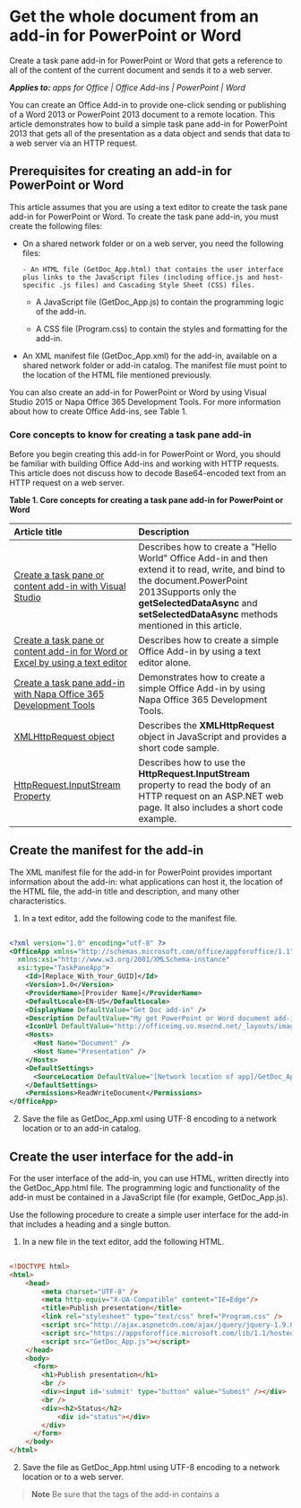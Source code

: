 
# Get the whole document from an add-in for PowerPoint or Word
Create a task pane add-in for PowerPoint or Word that gets a reference to all of the content of the current document and sends it to a web server.

 _**Applies to:** apps for Office | Office Add-ins | PowerPoint | Word_

You can create an Office Add-in to provide one-click sending or publishing of a Word 2013 or PowerPoint 2013 document to a remote location. This article demonstrates how to build a simple task pane add-in for PowerPoint 2013 that gets all of the presentation as a data object and sends that data to a web server via an HTTP request.

## Prerequisites for creating an add-in for PowerPoint or Word


This article assumes that you are using a text editor to create the task pane add-in for PowerPoint or Word. To create the task pane add-in, you must create the following files:


- On a shared network folder or on a web server, you need the following files:
    
      - An HTML file (GetDoc_App.html) that contains the user interface plus links to the JavaScript files (including office.js and host-specific .js files) and Cascading Style Sheet (CSS) files.
    
  - A JavaScript file (GetDoc_App.js) to contain the programming logic of the add-in.
    
  - A CSS file (Program.css) to contain the styles and formatting for the add-in.
    
- An XML manifest file (GetDoc_App.xml) for the add-in, available on a shared network folder or add-in catalog. The manifest file must point to the location of the HTML file mentioned previously.
    
You can also create an add-in for PowerPoint or Word by using Visual Studio 2015 or Napa Office 365 Development Tools. For more information about how to create Office Add-ins, see Table 1.


### Core concepts to know for creating a task pane add-in

Before you begin creating this add-in for PowerPoint or Word, you should be familiar with building Office Add-ins and working with HTTP requests. This article does not discuss how to decode Base64-encoded text from an HTTP request on a web server. 




**Table 1. Core concepts for creating a task pane add-in for PowerPoint or Word**


|**Article title**|**Description**|
|:-----|:-----|
|[Create a task pane or content add-in with Visual Studio](../essentials/create-a-task-pane-or-content-add-in-with-visual-studio.md)|Describes how to create a "Hello World" Office Add-in and then extend it to read, write, and bind to the document.PowerPoint 2013Supports only the  **getSelectedDataAsync** and **setSelectedDataAsync** methods mentioned in this article.|
|[Create a task pane or content add-in for Word or Excel by using a text editor](../essentials/create-a-task-pane-or-content-add-in-for-word-or-excel-by-using-a-text-editor.md)|Describes how to create a simple Office Add-in by using a text editor alone.|
|[Create a task pane add-in with Napa Office 365 Development Tools](../essentials/create-a-task-pane-add-in-with-napa.md)|Demonstrates how to create a simple Office Add-in by using Napa Office 365 Development Tools.|
|[XMLHttpRequest object](http://msdn.microsoft.com/library/ie/ms535874%28v=vs.85%29.aspx)|Describes the  **XMLHttpRequest** object in JavaScript and provides a short code sample.|
|[HttpRequest.InputStream Property](http://msdn.microsoft.com/library/system.web.httprequest.inputstream.aspx)|Describes how to use the  **HttpRequest.InputStream** property to read the body of an HTTP request on an ASP.NET web page. It also includes a short code example.|

## Create the manifest for the add-in


The XML manifest file for the add-in for PowerPoint provides important information about the add-in: what applications can host it, the location of the HTML file, the add-in title and description, and many other characteristics.


1. In a text editor, add the following code to the manifest file.
    
```XML
  
<?xml version="1.0" encoding="utf-8" ?> 
<OfficeApp xmlns="http://schemas.microsoft.com/office/appforoffice/1.1" 
  xmlns:xsi="http://www.w3.org/2001/XMLSchema-instance" 
  xsi:type="TaskPaneApp">
    <Id>[Replace_With_Your_GUID]</Id> 
    <Version>1.0</Version> 
    <ProviderName>[Provider Name]</ProviderName> 
    <DefaultLocale>EN-US</DefaultLocale> 
    <DisplayName DefaultValue="Get Doc add-in" /> 
    <Description DefaultValue="My get PowerPoint or Word document add-in." /> 
    <IconUrl DefaultValue="http://officeimg.vo.msecnd.net/_layouts/images/general/office_logo.jpg" /> 
    <Hosts>
      <Host Name="Document" /> 
      <Host Name="Presentation" /> 
    </Hosts>
    <DefaultSettings>
      <SourceLocation DefaultValue="[Network location of app]/GetDoc_App.html" /> 
    </DefaultSettings>
    <Permissions>ReadWriteDocument</Permissions> 
</OfficeApp>
```

2. Save the file as GetDoc_App.xml using UTF-8 encoding to a network location or to an add-in catalog.
    

## Create the user interface for the add-in


For the user interface of the add-in, you can use HTML, written directly into the GetDoc_App.html file. The programming logic and functionality of the add-in must be contained in a JavaScript file (for example, GetDoc_App.js).

Use the following procedure to create a simple user interface for the add-in that includes a heading and a single button.


1. In a new file in the text editor, add the following HTML.
    
```HTML
  
<!DOCTYPE html>
<html>
    <head>
        <meta charset="UTF-8" />
        <meta http-equiv="X-UA-Compatible" content="IE=Edge"/>
        <title>Publish presentation</title>
        <link rel="stylesheet" type="text/css" href="Program.css" />
        <script src="http://ajax.aspnetcdn.com/ajax/jquery/jquery-1.9.0.min.js"></script>
        <script src="https://appsforoffice.microsoft.com/lib/1.1/hosted/office.js" type="text/javascript"></script>
        <script src="GetDoc_App.js"></script>
    </head>
    <body>
      <form>
        <h1>Publish presentation</h1>
        <br />
        <div><input id='submit' type="button" value="Submit" /></div>
        <br />
        <div><h2>Status</h2> 
            <div id="status"></div>
        </div>
      </form>
    </body>
</html>
```

2. Save the file as GetDoc_App.html using UTF-8 encoding to a network location or to a web server.
    

 >**Note**  Be sure that the <head> tags of the add-in contains a <script> tag with a valid link to the office.js file. 

We'll use some CSS to give the add-in a simple, yet modern and professional appearance. Use the following CSS to define the style of the add-in.


1. In a new file in the text editor, add the following CSS.
    
```
  
body
{
    font-family: "Segoe UI Light","Segoe UI",Tahoma,sans-serif;
}
h1,h2
{
    text-decoration-color:#4ec724;
}
input [type="submit"], input[type="button"] 
{ 
    height:24px; 
    padding-left:1em; 
    padding-right:1em; 
    background-color:white; 
    border:1px solid grey; 
    border-color: #dedfe0 #b9b9b9 #b9b9b9 #dedfe0; 
    cursor:pointer; 
}
```

2. Save the file as Program.css using UTF-8 encoding to the network location or to the web server where the GetDoc_App.html file is located.
    

## Add the JavaScript to get the document


In the code for the add-in, a handler to the [Office.initialize](http://msdn.microsoft.com/en-us/library/727adf79-a0b5-48d2-99c7-6642c2c334fc%28Office.15%29.aspx) event adds a handler to the click event of the **Submit** button on the form and informs the user that the add-in is ready.

The following code example shows the event handler for the  **Office.initialize** event along with a helper function, `updateStatus`, for writing to the status div.




```js
// The initialize function is required for all add-ins.
Office.initialize = function (reason) {
    // Checks for the DOM to load using the jQuery ready function.
    $(document).ready(function () {

      // After the DOM is loaded, add-in-specific code can run.
      document.getElementById('submit').addEventListener("click",
          function () {
              sendFile();
          });}
      updateStatus("Ready to send file.");
    });
}

// Create a function for writing to the status div. 
function updateStatus(message) {
    var statusInfo = document.getElementById("status");
    statusInfo.innerHTML += message + "<br/>";
}
```



When you choose the  **Submit** button in the UI, the add-in calls the `sendFile` function, which contains a call to the [Document.getFileAsync](http://msdn.microsoft.com/en-us/library/78047418-89c4-4c7d-9427-4735b8559518%28Office.15%29.aspx) method. The **getFileAsync** method uses the asynchronous pattern, similar to other methods in the JavaScript API for Office. It has one required parameter, _fileType_, and two optional parameters,  _options_ and _callback_. 

The  _fileType_ parameter expects one of three constants from the [FileType](http://msdn.microsoft.com/en-us/library/fadbb4cf-a0e4-47b2-93dd-123f0b06d4ae%28Office.15%29.aspx) enumeration: **Office.FileType.Compressed** ("compressed"), **Office.FileType.PDF** ("pdf"), or **Office.FileType.Text** ("text"). PowerPoint supports only **Compressed** as an argument; Word supports all three. When you pass in **Compressed** for the _fileType_ parameter, the **getFileAsync** method returns the document as a PowerPoint 2013 presentation file (*.pptx) or Word 2013 document file (*.docx) by creating a temporary copy of the file on the local computer.

The  **getFileAsync** method returns a reference to the file as a [File](http://msdn.microsoft.com/en-us/library/04923ddf-8efa-459f-aed5-d8c06385ca50%28Office.15%29.aspx) object. The **File** object exposes four members: the [size](http://msdn.microsoft.com/en-us/library/ac498911-a9b1-465a-8fc3-aba3735deb33%28Office.15%29.aspx) property, [sliceCount](http://msdn.microsoft.com/en-us/library/13171845-b077-432e-9c1b-f46f5c7ebeb8%28Office.15%29.aspx) property, [getSliceAsync](http://msdn.microsoft.com/en-us/library/5a8a5cc2-e883-42cd-92ab-d63e10c4c707%28Office.15%29.aspx) method, and [closeAsync](http://msdn.microsoft.com/en-us/library/1ad5cebf-6feb-43ff-8b19-97d91132ab2b%28Office.15%29.aspx) method. The **size** property returns the number of bytes in the file. The **sliceCount** returns the number of [Slice](http://msdn.microsoft.com/en-us/library/011b5647-639b-4b06-8625-ba9de01bed4b%28Office.15%29.aspx) objects (discussed later in this article) in the file.

Use the following code to get the PowerPoint or Word document as a  **File** object using the **Document.getFileAsync** method and then makes a call to the locally defined `getSlice` function. Note that the **File** object, a counter variable, and the total number of slices in the file are passed along in the call to `getSlice` in an anonymous object.




```js

// Get all of the content from a PowerPoint or Word document in 100-KB chunks of text.
function sendFile() {

    Office.context.document.getFileAsync("compressed",
        { sliceSize: 100000 },
        function (result) {

            if (result.status == Office.AsyncResultStatus.Succeeded) {

                // Get the File object from the result.
                var myFile = result.value;
                var state = {
                    file: myFile,
                    counter: 0,
                    sliceCount: myFile.sliceCount
                };

                updateStatus("Getting file of " + myFile.size +
                    " bytes");

                getSlice(state);
            }
            else {
                updateStatus(result.status);
            }
    });
}
```



The local function  `getSlice` makes a call to the **File.getSliceAsync** method to retrieve a slice from the **File** object. The **getSliceAsync** method returns a **Slice** object from the collection of slices. It has two required parameters, _sliceIndex_ and _callback_. The  _sliceIndex_ parameter takes an integer as an indexer into the collection of slices. Like other functions in the JavaScript API for Office, the **getSliceAsync** method also takes a callback function as a parameter to handle the results from the method call.

The  **Slice** object gives you access to the data contained in the file. Unless otherwise specified in the _options_ parameter of the **getFileAsync** method, the **Slice** object is 4 MB in size. The **Slice** object exposes three properties: [size](http://msdn.microsoft.com/en-us/library/57fa1620-f0fb-415e-8e39-3d0f30feacf9%28Office.15%29.aspx), [data](http://msdn.microsoft.com/en-us/library/95a68949-6009-49ae-a531-2df77687b85d%28Office.15%29.aspx), and [index](http://msdn.microsoft.com/en-us/library/7a70fe31-27af-402f-960e-e0d47d344e83%28Office.15%29.aspx). The  **size** property gets the size, in bytes, of the slice. The **index** property gets an integer that represents the slice's position in the collection of slices.




```js

// Get a slice from the file and then call sendSlice.
function getSlice(state) {

    state.file.getSliceAsync(state.counter, function (result) {
        if (result.status == Office.AsyncResultStatus.Succeeded) {

            updateStatus("Sending piece " + (state.counter + 1) +
                " of " + state.sliceCount);

            sendSlice(result.value, state);
        }
        else {
            updateStatus(result.status);
        }
    });
}
```

The  **Slice.data** property returns the raw data of the file as a byte array. If the data is in text format (that is, XML or plain text), the slice contains the raw text. If you pass in **Office.FileType.Compressed** for the _fileType_ parameter of **Document.getFileAsync**, the slice contains the binary data of the file as a byte array. In the case of a PowerPoint or Word file, the slices contain byte arrays.

You must implement your own function (or use an available library) to convert byte array data to a Base64-encoded string. For information about Base64 encoding with JavaScript, see [Base64 encoding and decoding](https://developer.mozilla.org/docs/Web/JavaScript/Base64_encoding_and_decoding).

Once you have converted the data to Base64, you can then transmit it to a web server in several ways -- including as the body of an HTTP POST request.

Add the following code to send a slice to a web service.


 >**Note**  This code sends a PowerPoint or Word file to the web server in multiple slices. The web server or service must compile each individual slice into a single .pptx file before you can perform any manipulations on it.




```js

function sendSlice(slice, state) {
    var data = slice.data;

    // If the slice contains data, create an HTTP request.
    if (data) {

        // Encode the slice data, a byte array, as a Base64 string.
        // NOTE: The implementation of myEncodeBase64(input) function isn't 
        // included with this example. For information about Base64 encoding with
        // JavaScript, see https://developer.mozilla.org/en-US/docs/Web/JavaScript/Base64_encoding_and_decoding.
        var fileData = myEncodeBase64(data);

        // Create a new HTTP request. You need to send the request 
        // to a webpage that can receive a post.
        var request = new XMLHttpRequest();

        // Create a handler function to update the status 
        // when the request has been sent.
        request.onreadystatechange = function () {
            if (request.readyState == 4) {

                updateStatus("Sent " + slice.size + " bytes.");
                state.counter++;

                if (state.counter < state.sliceCount) {
                    getSlice(state);
                }
                else {
                    closeFile(state);
                }
            }
        }

        request.open("POST", "[Your receiving page or service]");
        request.setRequestHeader("Slice-Number", slice.index);

        // Send the file as the body of an HTTP POST 
        // request to the web server.
        request.send(fileData);
    }
}
```



As the name implies, the  **File.closeAsync** method closes the connection to the document and frees up resources. Although the Office Add-ins sandbox garbage collects out-of-scope references to files, it is still a best practice to explicitly close files once your code is done with them. The **closeAsync** method has a single parameter, _callback_, that specifies the function to call on the completion of the call.




```

function closeFile(state) {

    // Close the file when you're done with it.
    state.file.closeAsync(function (result) {

        // If the result returns as a success, the
        // file has been successfully closed.
        if (result.status == "succeeded") {
            updateStatus("File closed.");
        }
        else {
            updateStatus("File couldn't be closed.");
        }
    });
}
```


## Additional resources



- [Task pane and content add-ins for Office 2013](../essentials/task-pane-and-content-add-ins.md)
    
- [File object](http://msdn.microsoft.com/en-us/library/04923ddf-8efa-459f-aed5-d8c06385ca50%28Office.15%29.aspx)
    
- [Slice object](http://msdn.microsoft.com/en-us/library/011b5647-639b-4b06-8625-ba9de01bed4b%28Office.15%29.aspx)
    
- [Create a task pane or content add-in for Word or Excel by using a text editor](../essentials/create-a-task-pane-or-content-add-in-for-word-or-excel-by-using-a-text-editor.md)
    
